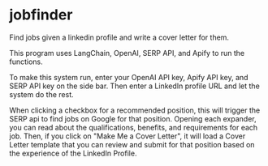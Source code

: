 # jobfinder
Find jobs given a linkedin profile and write a cover letter for them.

This program uses LangChain, OpenAI, SERP API, and Apify to run the functions. 

To make this system run, enter your OpenAI API key, Apify API key, and SERP API key on the side bar. Then enter a LinkedIn profile URL and let the system do the rest. 

When clicking a checkbox for a recommended position, this will trigger the SERP api to find jobs on Google for that position. Opening each expander, you can read about the qualifications, benefits, and requirements for each job. Then, if you click on "Make Me a Cover Letter", it will load a Cover Letter template that you can review and submit for that position based on the experience of the LinkedIn Profile. 
